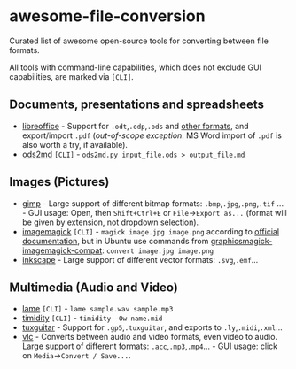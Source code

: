 # awesome-file-conversion
Curated list of awesome open-source tools for converting between file formats.

All tools with command-line capabilities, which does not exclude GUI capabilities, are marked via `[CLI]`.

## Documents, presentations and spreadsheets
- [libreoffice](https://www.libreoffice.org) - Support for `.odt`,`.odp`,`.ods` and [other formats](https://help.libreoffice.org/Common/XML_File_Formats), and export/import `.pdf` (*out-of-scope exception*: MS Word import of `.pdf` is also worth a try, if available).
- [ods2md](https://github.com/kennytm/ods2md) `[CLI]` - `ods2md.py input_file.ods > output_file.md`

## Images (Pictures)
- [gimp](https://www.gimp.org) - Large support of different bitmap formats: `.bmp`,`.jpg`,`.png`,`.tif` ... - GUI usage: Open, then `Shift+Ctrl+E` or `File`->`Export as...` (format will be given by extension, not dropdown selection).
- [imagemagick](https://www.imagemagick.org) `[CLI]` - `magick image.jpg image.png` according to [official documentation](http://www.imagemagick.org/script/command-line-processing.php), but in Ubuntu use commands from [graphicsmagick-imagemagick-compat](https://packages.ubuntu.com/xenial/all/graphicsmagick-imagemagick-compat/filelist): `convert image.jpg image.png`
- [inkscape](https://inkscape.org) - Large support of different vector formats: `.svg`,`.emf`...

## Multimedia (Audio and Video)
- [lame](https://man.cx/lame(1)) `[CLI]` - `lame sample.wav sample.mp3`
- [timidity](https://man.cx/timidity(1)) `[CLI]` - `timidity -Ow name.mid`
- [tuxguitar](https://sourceforge.net/projects/tuxguitar) - Support for `.gp5`,`.tuxguitar`, and exports to `.ly`,`.midi`,`.xml`...
- [vlc](https://www.videolan.org) - Converts between audio and video formats, even video to audio. Large support of different formats: `.acc`,`.mp3`,`.mp4`... - GUI usage: click on `Media`->`Convert / Save...`.
